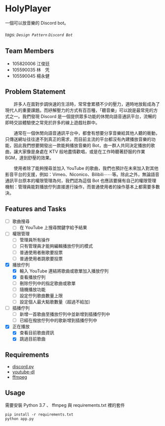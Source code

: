 # HolyPlayer

一個可以放音樂的 Discord bot。

###### tags: `Design Pattern` `Discord Bot`

## Team Members

- 105820006 江俊廷
- 105590035 林　凭
- 105590045 楊永健

## Problem Statement

　　許多人在面對步調快速的生活時，常常會累積不少的壓力，適時地放鬆成為了現代人的重要課題。而紓解壓力的方式有百百種，「聽音樂」可以說是最常見的方式之一。我們發現 Discord 是一個提供眾多功能的休閒向語音通訊平台，流暢的即時交談體驗使之常見於許多的線上遊戲社群中。

　　通常在一個休閒向語音通訊平台中，都會有想要分享音樂給其他人聽的衝動，只傳送網址往往達不到真正的需求，而目前主流的平台都沒有內建播放音樂的功能，因此我們想要開發出一款能夠播放音樂的 Bot，由一群人共同決定播放的歌曲，讓大家像是身處在 KTV 般地盡情歡唱，或是在工作時聽著舒服的作業 BGM，達到舒壓的效果。

　　使用者除了能夠搜尋並加入 YouTube 的歌曲，我們也預計在未來加入對其他影音平台的支援，例如：Vimeo、Niconico、Bilibili⋯⋯等。除此之外，無論語音通訊平台原本的權限管理為何，我們認為這個 Bot 也應該要擁有自己的權限管理機制：管理員能對播放佇列直接進行操作，而普通使用者的操作基本上都需要多數決。

## Features and Tasks

- [ ] 歌曲搜尋
    - [ ] 在 YouTube 上搜尋關鍵字給予結果

- [ ] 權限管理
    - [ ] 管理員所有操作
    - [ ] 只有管理員才能夠編輯播放佇列的模式
    - [ ] 普通使用者刪歌要投票
    - [ ] 普通使用者跳歌要投票

- [x] 播放佇列
    - [x] 輸入 YouTube 連結將歌曲或歌單加入播放佇列
    - [x] 查看播放佇列
    - [ ] 刪除佇列中的指定歌曲或歌單
    - [ ] 隨機播放功能
    - [ ] 設定佇列歌曲數量上限
    - [ ] 設定個人最大點歌數量（超過不給加）

- [ ] 插播佇列
    - [ ] 新增一首歌曲至播放佇列中並新增到插播佇列中
    - [ ] 已經在撥放佇列中的歌新增到插播佇列中

- [x] 正在播放
    - [x] 查看目前歌曲資訊
    - [x] 跳過目前歌曲

## Requirements

- [discord.py](https://github.com/Rapptz/discord.py)
- [youtube-dl](https://github.com/ytdl-org/youtube-dl)
- [ffmpeg](https://ffmpeg.org/)

## Usage

需要安裝 Python 3.7 、 ffmpeg 與 requirements.txt 裡的套件
```
pip install -r requirements.txt
python app.py
```
